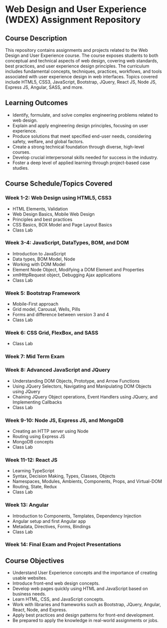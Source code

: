 
# Web Design and User Experience (WDEX) Assignment Repository

## Course Description

This repository contains assignments and projects related to the Web Design and User Experience course. The course exposes students to both conceptual and technical aspects of web design, covering web standards, best practices, and user experience design principles. The curriculum includes fundamental concepts, techniques, practices, workflows, and tools associated with user experience design in web interfaces. Topics covered include HTML5, CSS3, JavaScript, Bootstrap, JQuery, React JS, Node JS, Express JS, Angular, SASS, and more.

## Learning Outcomes

- Identify, formulate, and solve complex engineering problems related to web design.
- Explain and apply engineering design principles, focusing on user experience.
- Produce solutions that meet specified end-user needs, considering safety, welfare, and global factors.
- Create a strong technical foundation through diverse, high-level courses.
- Develop crucial interpersonal skills needed for success in the industry.
- Foster a deep level of applied learning through project-based case studies.

## Course Schedule/Topics Covered

### Week 1-2: Web Design using HTML5, CSS3
- HTML Elements, Validation
- Web Design Basics, Mobile Web Design
- Principles and best practices
- CSS Basics, BOX Model and Page Layout Basics
- Class Lab

### Week 3-4: JavaScript, DataTypes, BOM, and DOM
- Introduction to JavaScript
- Data types, BOM Model, Node
- Working with DOM Model
- Element Node Object, Modifying a DOM Element and Properties
- xmlHttpRequest object, Debugging Ajax applications
- Class Lab

### Week 5: Bootstrap Framework
- Mobile-First approach
- Grid model, Carousal, Wells, Pills
- Forms and difference between version 3 and 4
- Class Lab

### Week 6: CSS Grid, FlexBox, and SASS
- Class Lab

### Week 7: Mid Term Exam

### Week 8: Advanced JavaScript and JQuery
- Understanding DOM Objects, Prototype, and Arrow Functions
- Using JQuery Selectors, Navigating and Manipulating DOM Objects using JQuery
- Chaining JQuery Object operations, Event Handlers using JQuery, and Implementing Callbacks
- Class Lab

### Week 9-10: Node JS, Express JS, and MongoDB
- Creating an HTTP server using Node
- Routing using Express JS
- MongoDB concepts
- Class Lab

### Week 11-12: React JS
- Learning TypeScript
- Syntax, Decision Making, Types, Classes, Objects
- Namespaces, Modules, Ambients, Components, Props, and Virtual-DOM
- Routing, State, Redux
- Class Lab

### Week 13: Angular
- Introduction to Components, Templates, Dependency Injection
- Angular setup and first Angular app
- Metadata, Directives, Forms, Bindings
- Class Lab

### Week 14: Final Exam and Project Presentations

## Course Objectives

- Understand User Experience concepts and the importance of creating usable websites.
- Introduce front-end web design concepts.
- Develop web pages quickly using HTML and JavaScript based on business needs.
- Learn HTML, CSS, and JavaScript concepts.
- Work with libraries and frameworks such as Bootstrap, JQuery, Angular, React, Node, and Express.
- Apply best practices and design patterns for front-end development.
- Be prepared to apply the knowledge in real-world assignments or jobs.

